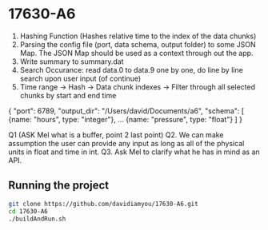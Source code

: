 # 17630-A6

1. Hashing Function (Hashes relative time to the index of the data chunks)
2. Parsing the config file (port, data schema, output folder) to some JSON Map. The JSON Map should be used as a context through out the app.
3. Write summary to summary.dat
4. Search Occurance: read data.0 to data.9 one by one, do line by line search upon user input (of continue)
5. Time range -> Hash -> Data chunk indexes -> Filter through all selected chunks by start and end time


{
  "port": 6789,
  "output_dir": "/Users/david/Documents/a6",
  "schema": [
    {name: "hours", type: "integer"},
    ...
    {name: "pressure", type: "float"}
  ]
}

Q1 (ASK Mel what is a buffer, point 2 last point)
Q2. We can make assumption the user can provide any input as long as all of the physical units in float and time in int.
Q3. Ask Mel to clarify what he has in mind as an API.

## Running the project

```bash
git clone https://github.com/davidiamyou/17630-A6.git
cd 17630-A6
./buildAndRun.sh
```
